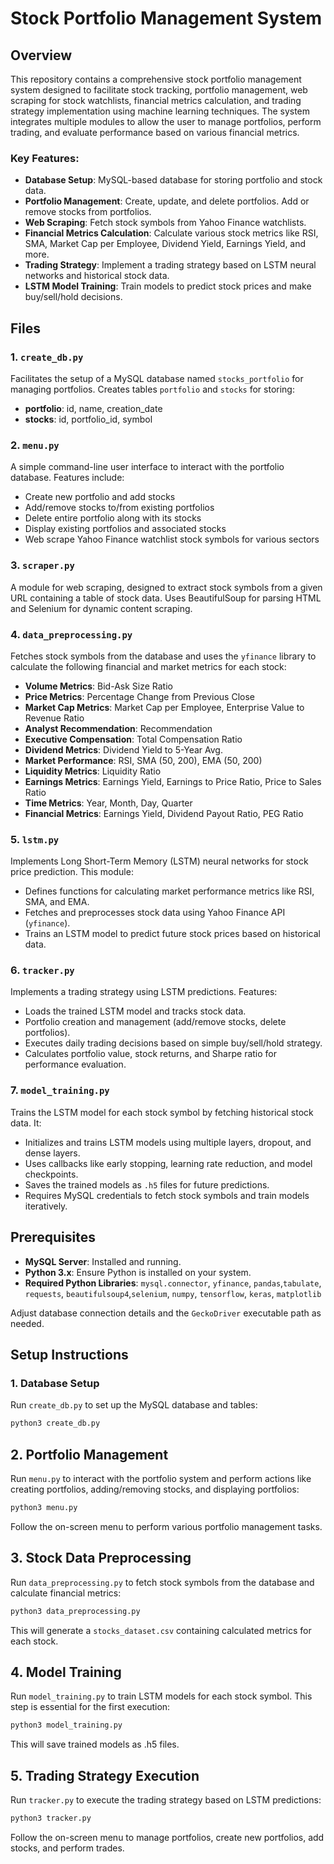 # Stock Portfolio Management System

## Overview
This repository contains a comprehensive stock portfolio management system designed to facilitate stock tracking, portfolio management, web scraping for stock watchlists, financial metrics calculation, and trading strategy implementation using machine learning techniques. The system integrates multiple modules to allow the user to manage portfolios, perform trading, and evaluate performance based on various financial metrics.

### Key Features:
- **Database Setup**: MySQL-based database for storing portfolio and stock data.
- **Portfolio Management**: Create, update, and delete portfolios. Add or remove stocks from portfolios.
- **Web Scraping**: Fetch stock symbols from Yahoo Finance watchlists.
- **Financial Metrics Calculation**: Calculate various stock metrics like RSI, SMA, Market Cap per Employee, Dividend Yield, Earnings Yield, and more.
- **Trading Strategy**: Implement a trading strategy based on LSTM neural networks and historical stock data.
- **LSTM Model Training**: Train models to predict stock prices and make buy/sell/hold decisions.

## Files

### 1. `create_db.py`
Facilitates the setup of a MySQL database named `stocks_portfolio` for managing portfolios. Creates tables `portfolio` and `stocks` for storing:
- **portfolio**: id, name, creation_date
- **stocks**: id, portfolio_id, symbol

### 2. `menu.py`
A simple command-line user interface to interact with the portfolio database. Features include:
- Create new portfolio and add stocks
- Add/remove stocks to/from existing portfolios
- Delete entire portfolio along with its stocks
- Display existing portfolios and associated stocks
- Web scrape Yahoo Finance watchlist stock symbols for various sectors

### 3. `scraper.py`
A module for web scraping, designed to extract stock symbols from a given URL containing a table of stock data. Uses BeautifulSoup for parsing HTML and Selenium for dynamic content scraping.

### 4. `data_preprocessing.py`
Fetches stock symbols from the database and uses the `yfinance` library to calculate the following financial and market metrics for each stock:
- **Volume Metrics**: Bid-Ask Size Ratio
- **Price Metrics**: Percentage Change from Previous Close
- **Market Cap Metrics**: Market Cap per Employee, Enterprise Value to Revenue Ratio
- **Analyst Recommendation**: Recommendation
- **Executive Compensation**: Total Compensation Ratio
- **Dividend Metrics**: Dividend Yield to 5-Year Avg.
- **Market Performance**: RSI, SMA (50, 200), EMA (50, 200)
- **Liquidity Metrics**: Liquidity Ratio
- **Earnings Metrics**: Earnings Yield, Earnings to Price Ratio, Price to Sales Ratio
- **Time Metrics**: Year, Month, Day, Quarter
- **Financial Metrics**: Earnings Yield, Dividend Payout Ratio, PEG Ratio

### 5. `lstm.py`
Implements Long Short-Term Memory (LSTM) neural networks for stock price prediction. This module:
- Defines functions for calculating market performance metrics like RSI, SMA, and EMA.
- Fetches and preprocesses stock data using Yahoo Finance API (`yfinance`).
- Trains an LSTM model to predict future stock prices based on historical data.

### 6. `tracker.py`
Implements a trading strategy using LSTM predictions. Features:
- Loads the trained LSTM model and tracks stock data.
- Portfolio creation and management (add/remove stocks, delete portfolios).
- Executes daily trading decisions based on simple buy/sell/hold strategy.
- Calculates portfolio value, stock returns, and Sharpe ratio for performance evaluation.

### 7. `model_training.py`
Trains the LSTM model for each stock symbol by fetching historical stock data. It:
- Initializes and trains LSTM models using multiple layers, dropout, and dense layers.
- Uses callbacks like early stopping, learning rate reduction, and model checkpoints.
- Saves the trained models as `.h5` files for future predictions.
- Requires MySQL credentials to fetch stock symbols and train models iteratively.

## Prerequisites
- **MySQL Server**: Installed and running.
- **Python 3.x**: Ensure Python is installed on your system.
- **Required Python Libraries**: `mysql.connector`, `yfinance`, `pandas`,`tabulate`, `requests`, `beautifulsoup4`,`selenium`, `numpy`, `tensorflow`, `keras`, `matplotlib`

Adjust database connection details and the `GeckoDriver` executable path as needed.

## Setup Instructions

### 1. **Database Setup**
Run `create_db.py` to set up the MySQL database and tables:
```bash
python3 create_db.py
```
## 2. Portfolio Management
Run `menu.py` to interact with the portfolio system and perform actions like creating portfolios, adding/removing stocks, and displaying portfolios:

```bash
python3 menu.py
```
Follow the on-screen menu to perform various portfolio management tasks.

## 3. Stock Data Preprocessing
Run `data_preprocessing.py` to fetch stock symbols from the database and calculate financial metrics:

```bash
python3 data_preprocessing.py
```
This will generate a `stocks_dataset.csv` containing calculated metrics for each stock.

## 4. Model Training
Run `model_training.py` to train LSTM models for each stock symbol. This step is essential for the first execution:

```bash
python3 model_training.py
```
This will save trained models as .h5 files.

## 5. Trading Strategy Execution
Run `tracker.py` to execute the trading strategy based on LSTM predictions:

```bash
python3 tracker.py
```
Follow the on-screen menu to manage portfolios, create new portfolios, add stocks, and perform trades.


